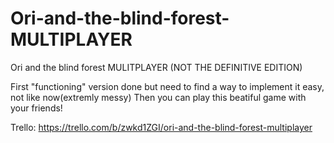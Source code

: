 # Ori-and-the-blind-forest-MULTIPLAYER
Ori and the blind forest MULITPLAYER (NOT THE DEFINITIVE EDITION)

First "functioning" version done but need to find a way to implement it easy, not like now(extremly messy)
Then you can play this beatiful game with your friends!


Trello: https://trello.com/b/zwkd1ZGI/ori-and-the-blind-forest-multiplayer
